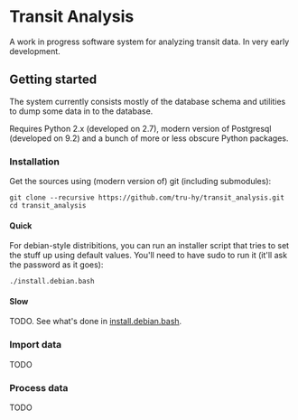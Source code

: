 # Transit Analysis

A work in progress software system for analyzing transit data.
In very early development.


## Getting started

The system currently consists mostly of the database
schema and utilities to dump some data in to the database.

Requires Python 2.x (developed on 2.7), modern version of Postgresql
(developed on 9.2) and a bunch of more or less obscure Python
packages.

### Installation

Get the sources using (modern version of) git (including submodules):

    git clone --recursive https://github.com/tru-hy/transit_analysis.git
    cd transit_analysis

#### Quick

For debian-style distribitions, you can run an installer script that
tries to set the stuff up using default values. You'll need to have
sudo to run it (it'll ask the password as it goes):
   
    ./install.debian.bash

#### Slow

TODO. See what's done in [install.debian.bash](install.debian.bash).

### Import data

TODO

### Process data

TODO
